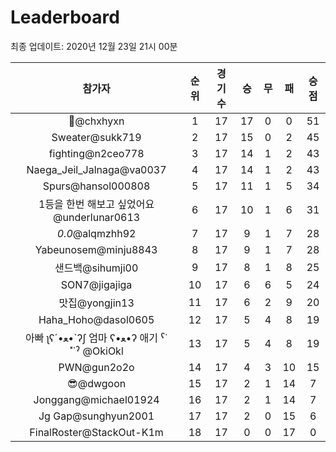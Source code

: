 # Leaderboard
최종 업데이트: 2020년 12월 23일 21시 00분




| 참가자 | 순위 | 경기수 | 승 | 무 | 패 | 승점 |
|:---:|:---:|:---:|:---:|:---:|:---:|:---:|
| 👑@chxhyxn | 1 | 17 | 17 | 0 | 0 | 51 |
| Sweater@sukk719 | 2 | 17 | 15 | 0 | 2 | 45 |
| fighting@n2ceo778 | 3 | 17 | 14 | 1 | 2 | 43 |
| Naega_Jeil_Jalnaga@va0037 | 4 | 17 | 14 | 1 | 2 | 43 |
| Spurs@hansol000808 | 5 | 17 | 11 | 1 | 5 | 34 |
| 1등을 한번 해보고 싶었어요@underlunar0613 | 6 | 17 | 10 | 1 | 6 | 31 |
| _0.0_@alqmzhh92 | 7 | 17 | 9 | 1 | 7 | 28 |
| Yabeunosem@minju8843 | 8 | 17 | 9 | 1 | 7 | 28 |
| 샌드백@sihumji00 | 9 | 17 | 8 | 1 | 8 | 25 |
| SON7@jigajiga | 10 | 17 | 6 | 6 | 5 | 24 |
| 맛집@yongjin13 | 11 | 17 | 6 | 2 | 9 | 20 |
| Haha_Hoho@dasol0605 | 12 | 17 | 5 | 4 | 8 | 19 |
|  아빠  ʅʕ´•ﻌ•`ʔʃ  엄마 ʕ•ﻌ•ʔ 애기 ˁ˙˟˙ˀ @OkiOkl | 13 | 17 | 5 | 4 | 8 | 19 |
| PWN@gun2o2o | 14 | 17 | 4 | 3 | 10 | 15 |
| 😎@dwgoon | 15 | 17 | 2 | 1 | 14 | 7 |
| Jonggang@michael01924 | 16 | 17 | 2 | 1 | 14 | 7 |
| Jg Gap@sunghyun2001 | 17 | 17 | 2 | 0 | 15 | 6 |
| FinalRoster@StackOut-K1m | 18 | 17 | 0 | 0 | 17 | 0 |